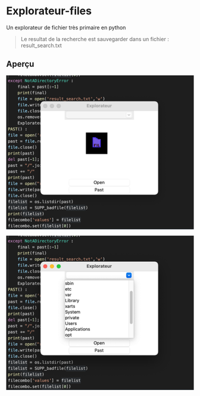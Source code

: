 # Explorateur-files
Un explorateur de fichier très primaire en python
> Le resultat de la recherche est sauvegarder dans un fichier :
result_search.txt

## Aperçu

![](Image/Img1.png)

![](Image/Img2.png)
